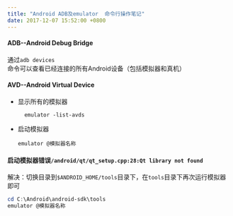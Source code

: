 ```yaml
---
title: "Android ADB及emulator  命令行操作笔记"
date: 2017-12-07 15:52:00 +0800
---
```


#### ADB--Android Debug Bridge

通过`adb devices`命令可以查看已经连接的所有Android设备（包括模拟器和真机）



#### AVD--Android Virtual Device

+ 显示所有的模拟器

   ```shell
     emulator -list-avds
   ```

+ 启动模拟器

  ```shell
  emulator @模拟器名称
  ```




#### 启动模拟器错误`/android/qt/qt_setup.cpp:28:Qt library not found`

解决：切换目录到`$ANDROID_HOME/tools`目录下，在`tools`目录下再次运行模拟器即可

```powershell
cd C:\Android\android-sdk\tools
emulator @模拟器名称
```





